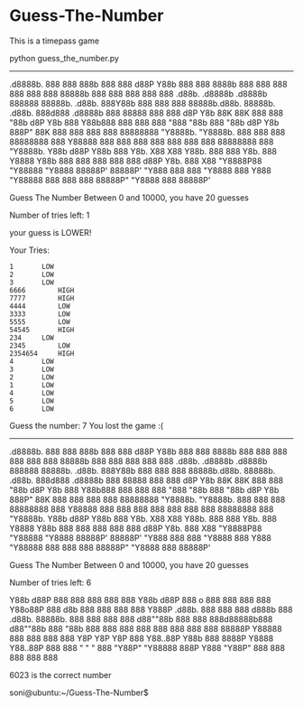 # Guess-The-Number
This is a timepass game


python guess_the_number.py

------------------------------------------------------------------------------------------------------------------------

 .d8888b.                                          888    888                   888b    888                        888
d88P  Y88b                                         888    888                   8888b   888                        888
888    888                                         888    888                   88888b  888                        888
888        888  888  .d88b.  .d8888b  .d8888b      888888 88888b.   .d88b.      888Y88b 888 888  888 88888b.d88b.  88888b.   .d88b.  888d888 .d8888b
888  88888 888  888 d8P  Y8b 88K      88K          888    888 "88b d8P  Y8b     888 Y88b888 888  888 888 "888 "88b 888 "88b d8P  Y8b 888P"   88K
888    888 888  888 88888888 "Y8888b. "Y8888b.     888    888  888 88888888     888  Y88888 888  888 888  888  888 888  888 88888888 888     "Y8888b.
Y88b  d88P Y88b 888 Y8b.          X88      X88     Y88b.  888  888 Y8b.         888   Y8888 Y88b 888 888  888  888 888 d88P Y8b.     888          X88
 "Y8888P88  "Y88888  "Y8888   88888P'  88888P'      "Y888 888  888  "Y8888      888    Y888  "Y88888 888  888  888 88888P"   "Y8888  888      88888P'


Guess The Number Between 0 and 10000, you have 20 guesses

 Number of tries left: 1


your guess is LOWER!



Your Tries: 

	1		LOW
	2		LOW
	3		LOW
	6666		HIGH
	7777		HIGH
	4444		LOW
	3333		LOW
	5555		LOW
	54545		HIGH
	234		LOW
	2345		LOW
	2354654		HIGH
	4		LOW
	3		LOW
	2		LOW
	1		LOW
	4		LOW
	5		LOW
	6		LOW


Guess the number: 7
You lost the game :(


------------------------------------------------------------------------------------------------------------------------

 .d8888b.                                          888    888                   888b    888                        888
d88P  Y88b                                         888    888                   8888b   888                        888
888    888                                         888    888                   88888b  888                        888
888        888  888  .d88b.  .d8888b  .d8888b      888888 88888b.   .d88b.      888Y88b 888 888  888 88888b.d88b.  88888b.   .d88b.  888d888 .d8888b
888  88888 888  888 d8P  Y8b 88K      88K          888    888 "88b d8P  Y8b     888 Y88b888 888  888 888 "888 "88b 888 "88b d8P  Y8b 888P"   88K
888    888 888  888 88888888 "Y8888b. "Y8888b.     888    888  888 88888888     888  Y88888 888  888 888  888  888 888  888 88888888 888     "Y8888b.
Y88b  d88P Y88b 888 Y8b.          X88      X88     Y88b.  888  888 Y8b.         888   Y8888 Y88b 888 888  888  888 888 d88P Y8b.     888          X88
 "Y8888P88  "Y88888  "Y8888   88888P'  88888P'      "Y888 888  888  "Y8888      888    Y888  "Y88888 888  888  888 88888P"   "Y8888  888      88888P'


Guess The Number Between 0 and 10000, you have 20 guesses

 Number of tries left: 6



Y88b   d88P                       888       888                       888 888 888
 Y88b d88P                        888   o   888                       888 888 888
  Y88o88P                         888  d8b  888                       888 888 888
   Y888P     .d88b.  888  888     888 d888b 888  .d88b.  88888b.      888 888 888
    888     d88""88b 888  888     888d88888b888 d88""88b 888 "88b     888 888 888
    888     888  888 888  888     88888P Y88888 888  888 888  888     Y8P Y8P Y8P
    888     Y88..88P Y88b 888     8888P   Y8888 Y88..88P 888  888      "   "   "
    888      "Y88P"   "Y88888     888P     Y888  "Y88P"  888  888     888 888 888

6023 is the correct number

soni@ubuntu:~/Guess-The-Number$ 

